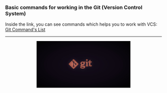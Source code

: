 ### Basic commands for working in the Git (Version Control System)

Inside the link, you can see commands which helps you to work with VCS:
[Git Command's List](https://github.com/bakNa2t/git_commands/blob/main/git_commands.md)

---

<p align="center">
    <a href="https://github.com/bakNa2t/git_commands/blob/main/git_commands.md" target="_blank"><img src="./git.jpg" style="width:60%;"></a>
</p>
